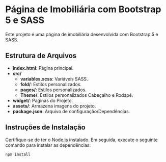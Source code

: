 # Página de Imobiliária com Bootstrap 5 e SASS

Este projeto é uma página de imobiliária desenvolvida com Bootstrap 5 e SASS.

## Estrutura de Arquivos

- **index.html**: Página principal.
- **src/**
    - **variables.scss**: Variáveis SASS.
    - **fold/**: Estilos personalizados.
    - **pages/**: Estilos personalizados.
    - **Theme/**: Estilos personalizados Cabeçalho e Rodapé.
- **widget/**: Páginas do Projeto.
- **assets/**: Armazena imagens do projeto.
- **package.json**: Arquivo de configuração/Dependências.

## Instruções de Instalação

Certifique-se de ter o Node.js instalado. Em seguida, execute o seguinte comando para instalar as dependências:

```bash
npm install
